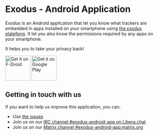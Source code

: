 # Exodus - Android Application

Exodus is an Android application that let you know what trackers are embedded in apps installed on your smartphone using [the εxodus plateform](https://github.com/Exodus-Privacy/exodus). It let you also know the permissions required by any apps on your smartphone.

It helps you to take your privacy back!

<a href="https://f-droid.org/packages/org.eu.exodus_privacy.exodusprivacy/" target="_blank">
<img src="https://fdroid.gitlab.io/artwork/badge/get-it-on.png" alt="Get it on F-Droid" height="80"/></a>
<a href="https://play.google.com/store/apps/details?id=org.eu.exodus_privacy.exodusprivacy" target="_blank">
<img src="https://play.google.com/intl/en_us/badges/images/generic/en-play-badge.png" alt="Get it on Google Play" height="80"/></a>

## Getting in touch with us

If you want to help us improve this application, you can:

- Use [the issues](https://github.com/Exodus-Privacy/exodus/issues)
- Join us on our [IRC channel #exodus-android-app on Libera.chat](https://web.libera.chat/?nick=webguest?#exodus-android-app)
- Join us on our [Matrix channel #exodus-android-app:matrix.org](https://matrix.to/#/#exodus-android-app:matrix.org)
